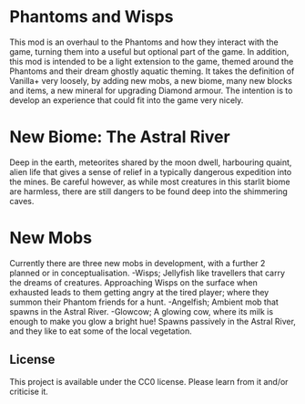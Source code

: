 # Phantoms and Wisps

This mod is an overhaul to the Phantoms and how they interact with the game, turning them into a useful but optional part of the game. In addition, this mod is intended to be a light extension to the game, themed around the Phantoms and their dream ghostly aquatic theming. It takes the definition of Vanilla+ very loosely, by adding new mobs, a new biome, many new blocks and items, a new mineral for upgrading Diamond armour. The intention is to develop an experience that could fit into the game very nicely.

# New Biome: The Astral River

Deep in the earth, meteorites shared by the moon dwell, harbouring quaint, alien life that gives a sense of relief in a typically dangerous expedition into the mines. Be careful however, as while most creatures in this starlit biome are harmless, there are still dangers to be found deep into the shimmering caves.

# New Mobs

Currently there are three new mobs in development, with a further 2 planned or in conceptualisation.
-Wisps; Jellyfish like travellers that carry the dreams of creatures. Approaching Wisps on the surface when exhausted leads to them getting angry at the tired player; where they summon their Phantom friends for a hunt.
-Angelfish; Ambient mob that spawns in the Astral River.
-Glowcow; A glowing cow, where its milk is enough to make you glow a bright hue! Spawns passively in the Astral River, and they like to eat some of the local vegetation.


## License

This project is available under the CC0 license. Please learn from it and/or criticise it.
